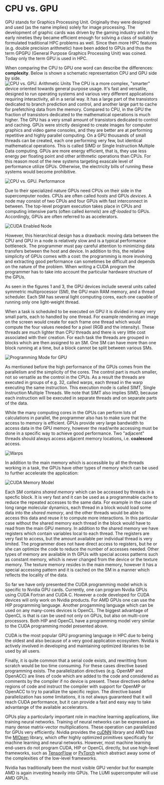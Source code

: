 # CPU vs. GPU

GPU stands for Graphics Processing Unit. Originally they were designed and used (as the name implies) solely for image processing. The development of graphic cards was driven by the gaming industry and in the early nineties they became efficient enough for solving a class of suitably formulated traditional HPC problems as well.  Since then more HPC features (e.g. double precision arithmetic) have been added to GPUs and thus the term GPGPU (General Purpose Graphics Processing Unit) was coined. Today only the term GPU is used in HPC. 

When comparing the CPU to GPU one word can describe the differences: **complexity**. Below is shown a schematic representation CPU and GPU side by side.  
![CPU vs. GPU. Arithmetic Units](Images/CPU_vs_GPU_alu.png)
The CPU is a more complex, "smarter" device oriented towards general purpose usage. It's fast and versatile, designed to run operating systems and various very different applications requiring interactivity, all in a serial way.  It has a large part of the transistors dedicated to branch prediction and control,  and another large part to cache for prefetching data from the memory. Compared to CPU, in the GPU the fraction of transistors dedicated to the mathematical operations is much higher. The GPU has a very small amount of transistors dedicated to control and caching. GPUs were strictly designed to create images for computer graphics and video game consoles, and they are better are at performing repetitive and highly parallel computing.  On a GPU thousands of small threads can be created, each one performing very few, but identical mathematical operations. This is called SIMD or Single Instruction Multiple Data computing. GPUs are more energy efficient, that is, they use less energy per floating point and other arithmetic operations than CPUs. For this reason most of the new systems targeting exascale level of performance utilize GPUs. Otherwise, the electricity bills of running these systems would become prohibitive.

![CPU vs. GPU. Performance](Images/Performance_Comparison.jpeg)

Due to their specialized nature GPUs need CPUs on their side in the supercomputer nodes. CPUs are often called *hosts* and GPUs *devices*. A node may consist of two CPUs and four GPUs with fast interconnect in between. The top-level program execution takes place in CPUs and computing intensive parts (often called *kernels*) are *off-loaded* to GPUs. Accordingly, GPUs are often referred to as accelerators.

![CUDA Enabled Node](Images/cuda_hrdw.jpeg)

However, this hierarchical design has a drawback: moving data between the CPU and GPU in a node is relatively slow and is a typical performance bottleneck. The programmer must pay careful attention to minimizing data transfers between the host and device. In addition to this, the relative simplicity of GPUs comes with a cost: the programming is more involving and extracting good performance can sometimes be difficult and depends on the nature of the problem. When writing a CUDA program the programmer has to take into account the particular hardware structure of the GPUs. 

As seen in the figures 1 and 3, the GPU devices include several units called symmetric multiprocessor (SM), the GPU main RAM memory, and a thread scheduler. Each SM has several light computing cores, each one capable of running only one light-weight thread. 

When a task is scheduled to be executed on GPU it is divided in many very small parts, each to handled by one thread. For example rendering an image on the screen would create for each frame one thread which would compute the four values needed for a pixel (RGB and the intensity). These threads are much lighter than CPU threads and there is very little cost associated with their creation.  For each task the threads are grouped in blocks which are then assigned to an SM. One SM can have more than one block running at a time, but a block cannot be split between various SMs.

![Programming Mode for GPU](Images/prog_model.jpg)

As mentioned before the high performance of the GPUs comes from the parallelism and the simplicity of the cores. The control part is much smaller, not so versatile as the control in the CPUs.  As a result the threads are executed in groups of e.g. 32, called warps, each thread in the warp executing the same instruction. This execution mode is called SIMT, Single Instruction Multiple Threads. We note that SIMT also implies SIMD, because each instruction will be executed in separate threads and on separate parts of the data. 

While the many computing cores in the GPUs can perform lots of calculations in parallel, the programmer also has to make sure that the access to memory is efficient. GPUs provide very large bandwidth to access data in the GPU memory, however the read/write accessing must be done in a specific way to achieve good performance. Two "adjacent" threads should always access adjacent memory locations, i.e. **coalesced** access. 

![Warps](Images/loom.jpg)

In addition to the main memory which is accessible by all the threads working in a task, the GPUs have other types of memory which can be used to further accelerate the application: 

![CUDA Memory Model](Images/mem_model_cuda.png)

Each SM contains *shared memory* which can be accessed by threads in a specfic block. It is very fast and it can be used as a programmable cache to reduce the repeated accesses to the same data. For example in the case of long range molecular dynamics, each thread in a block would load some data into the *shared memory*, and the other threads would be able to access this data and reuse it to compute more interactions. In this particular case without the shared memory each thread in the block would have to read from the main GPU memory. In addition to the shared memory we have registers which contain variables local to each thread. The registers are very fast to access, but the amount available per individual thread is very limited. The programmer does not have direct access to registers, but he or she can optimize the code to reduce the number of accesses needed. Other types of memory are available in th GPUs with special access patterns such as constant memory, which is never changed from the device or the texture memory. The texture memory resides in the main memory, however it has a special accessing pattern and it is cached on the SM in a manner which reflects the locality of the data. 

So far we have only presented the CUDA programming model which is specific to Nvidia GPU cards. Currently, one can program Nvidia GPUs using CUDA Fortran and CUDA C. However a code developed for CUDA devices will only work on Nvidia products. For AMD GPUs one can use the HIP programming language. Another progamming language which can be used on any many-cores devices is OpenCL. The biggest advantage of OpenCL is that is can be used not only on GPUs, but also on multi-core processors. Both HIP and OpenCL have a programming model very similar to the CUDA programming model presented above.

CUDA is the most popular GPU programing language in HPC due to being the oldest and also because of a very good application ecosystem. Nvidia is actively involved in developing and maintaining optimized libraries to be used by all users. 

Finally, it is quite common that a serial code exists, and rewritting from scratch would be too time consuming. For these cases directive based programming exists. The parallelization directives (e.g. OpenMP and OpenACC) are lines of code which are added to the code and considered as comments by the compiler if no device is present. These directives define regions of code and instruct the compiler with support for OpenMP or OpenACC to try to parallize the specific region. The directive based parallelization has some limitations, it is not always guaranteed that it will reach CUDA performance, but it can provide a fast and easy way to take advantange of the available accelerators.

GPUs play a particularly important role in machine learning applications, like training neural networks. Training of neural networks can be expressed as many dense matrix-vector multiplications. These operation can parallelized for GPUs very efficiently. Nvidia provides the [cuDNN](https://developer.nvidia.com/cudnn) library and AMD has the [MIOpen](https://github.com/ROCmSoftwarePlatform/MIOpen) library, which offer highly optimized primitives specifically for machine learning and neural networks. However, most machine learning end-users do not program CUDA, HIP or OpenCL directly, but use high-level frameworks, such as [TensorFlow](https://www.tensorflow.org/) or [PyTorch](https://pytorch.org/) which abstract away some of the complexities of the low-level frameworks.

Nvidia has traditionally been the most visible GPU vendor but for example AMD is again investing heavily into GPUs. The LUMI supercomputer will use AMD GPUs. 
